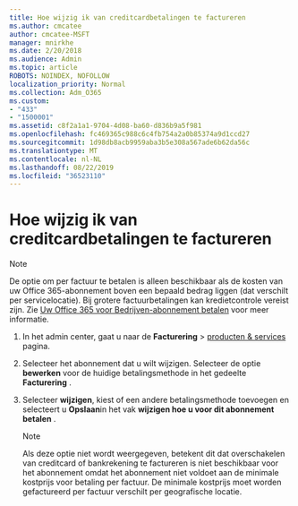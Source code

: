 ```yaml
---
title: Hoe wijzig ik van creditcardbetalingen te factureren
ms.author: cmcatee
author: cmcatee-MSFT
manager: mnirkhe
ms.date: 2/20/2018
ms.audience: Admin
ms.topic: article
ROBOTS: NOINDEX, NOFOLLOW
localization_priority: Normal
ms.collection: Adm_O365
ms.custom:
- "433"
- "1500001"
ms.assetid: c8f2a1a1-9704-4d08-ba60-d836b9a5f981
ms.openlocfilehash: fc469365c988c6c4fb754a2a0b85374a9d1ccd27
ms.sourcegitcommit: 1d98db8acb9959aba3b5e308a567ade6b62da56c
ms.translationtype: MT
ms.contentlocale: nl-NL
ms.lasthandoff: 08/22/2019
ms.locfileid: "36523110"
---
```

# <a name="how-do-i-change-from-credit-card-payments-to-invoice"></a>Hoe wijzig ik van creditcardbetalingen te factureren

> [!NOTE]
> De optie om per factuur te betalen is alleen beschikbaar als de kosten van uw Office 365-abonnement boven een bepaald bedrag liggen (dat verschilt per servicelocatie). Bij grotere factuurbetalingen kan kredietcontrole vereist zijn. Zie [Uw Office 365 voor Bedrijven-abonnement betalen](https://docs.microsoft.com/office365/admin/subscriptions-and-billing/pay-for-your-subscription) voor meer informatie.
  
1. In het admin center, gaat u naar de **Facturering** \> [producten & services](https://go.microsoft.com/fwlink/p/?linkid=842054) pagina.

2. Selecteer het abonnement dat u wilt wijzigen. Selecteer de optie **bewerken** voor de huidige betalingsmethode in het gedeelte **Facturering** .

3. Selecteer **wijzigen**, kiest of een andere betalingsmethode toevoegen en selecteert u **Opslaan**in het vak **wijzigen hoe u voor dit abonnement betalen** .

   > [!NOTE]
   > Als deze optie niet wordt weergegeven, betekent dit dat overschakelen van creditcard of bankrekening te factureren is niet beschikbaar voor het abonnement omdat het abonnement niet voldoet aan de minimale kostprijs voor betaling per factuur. De minimale kostprijs moet worden gefactureerd per factuur verschilt per geografische locatie.
  
